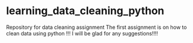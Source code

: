 # learning_data_cleaning_python
Repository for data cleaning assignment 
The first assignment is on how to clean data using python !!!
I will be glad for any suggestions!!!!
